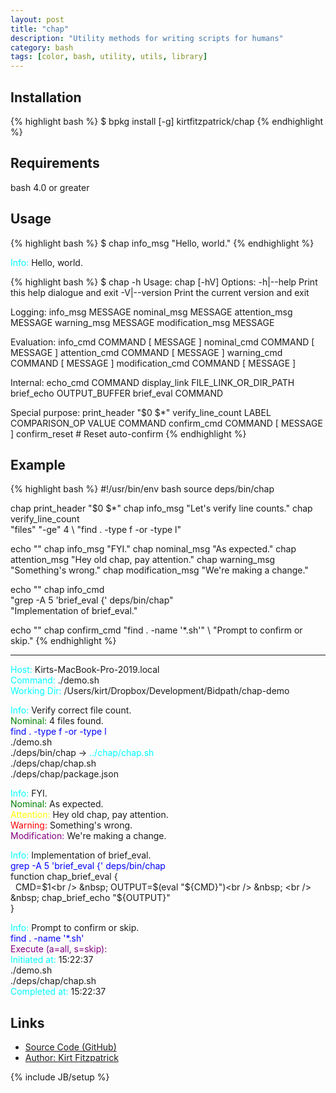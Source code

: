 ```yaml
---
layout: post
title: "chap"
description: "Utility methods for writing scripts for humans"
category: bash
tags: [color, bash, utility, utils, library]
---
```

## Installation

{% highlight bash %}
$ bpkg install [-g] kirtfitzpatrick/chap
{% endhighlight %}

## Requirements
bash 4.0 or greater

## Usage

{% highlight bash %}
$ chap info_msg "Hello, world."
{% endhighlight %}

<span style="color:cyan">Info:</span> Hello, world.

{% highlight bash %}
$ chap -h
Usage:
  chap [-hV]
Options:
  -h|--help      Print this help dialogue and exit
  -V|--version   Print the current version and exit

Logging:
  info_msg           MESSAGE
  nominal_msg        MESSAGE
  attention_msg      MESSAGE
  warning_msg        MESSAGE
  modification_msg   MESSAGE

Evaluation:
  info_cmd           COMMAND [ MESSAGE ]
  nominal_cmd        COMMAND [ MESSAGE ]
  attention_cmd      COMMAND [ MESSAGE ]
  warning_cmd        COMMAND [ MESSAGE ]
  modification_cmd   COMMAND [ MESSAGE ]

Internal:
  echo_cmd           COMMAND
  display_link       FILE_LINK_OR_DIR_PATH
  brief_echo         OUTPUT_BUFFER
  brief_eval         COMMAND

Special purpose:
  print_header       "$0 $*"
  verify_line_count  LABEL COMPARISON_OP VALUE COMMAND
  confirm_cmd        COMMAND [ MESSAGE ]
  confirm_reset      # Reset auto-confirm
{% endhighlight %}


## Example

{% highlight bash %}
#!/usr/bin/env bash
source deps/bin/chap

chap print_header "$0 $*"
chap info_msg "Let's verify line counts."
chap verify_line_count \
  "files" "-ge" 4 \ 
  "find . -type f -or -type l" 

echo ""
chap info_msg "FYI."
chap nominal_msg "As expected."
chap attention_msg "Hey old chap, pay attention."
chap warning_msg "Something's wrong."
chap modification_msg "We're making a change."

echo ""
chap info_cmd \
  "grep -A 5 'brief_eval {' deps/bin/chap" \
  "Implementation of brief_eval."

echo ""
chap confirm_cmd "find . -name '*.sh'" \ 
  "Prompt to confirm or skip."
{% endhighlight %}


---
<span style="color:cyan">Host:</span>        Kirts-MacBook-Pro-2019.local<br />
<span style="color:cyan">Command:</span>     ./demo.sh <br />
<span style="color:cyan">Working Dir:</span> /Users/kirt/Dropbox/Development/Bidpath/chap-demo<br />

<span style="color:cyan">Info:</span> Verify correct file count. <br />
<span style="color:green">Nominal:</span> 4 files found. <br />
<span style="color:blue">find . -type f -or -type l</span><br />
./demo.sh<br />
./deps/bin/chap -> <span style="color:cyan">../chap/chap.sh</span><br />
./deps/chap/chap.sh<br />
./deps/chap/package.json<br />

<span style="color:cyan">Info:</span> FYI.<br />
<span style="color:green">Nominal:</span> As expected.<br />
<span style="color:yellow">Attention:</span> Hey old chap, pay attention.<br />
<span style="color:red">Warning:</span> Something's wrong.<br />
<span style="color:purple">Modification:</span> We're making a change.<br />

<span style="color:cyan">Info:</span> Implementation of brief_eval.<br />
<span style="color:blue">grep -A 5 'brief_eval {' deps/bin/chap</span><br />
function chap_brief_eval {<br />
&nbsp; CMD=$1<br />
&nbsp; OUTPUT=$(eval "${CMD}")<br />
&nbsp; <br />
&nbsp; chap_brief_echo "${OUTPUT}"<br />
}<br />

<span style="color:cyan">Info:</span> Prompt to confirm or skip.<br />
<span style="color:blue">find . -name '*.sh'</span><br />
<span style="color:purple">Execute (a=all, s=skip):</span> <br />
<span style="color:cyan">Initiated at:</span> 15:22:37<br />
./demo.sh<br />
./deps/chap/chap.sh<br />
<span style="color:cyan">Completed at:</span> 15:22:37<br />


## Links
* [Source Code (GitHub)](https://github.com/kirtfitzpatrick/chap)
* [Author: Kirt Fitzpatrick](https://twitter.com/KirtFitzpatrick)

{% include JB/setup %}

